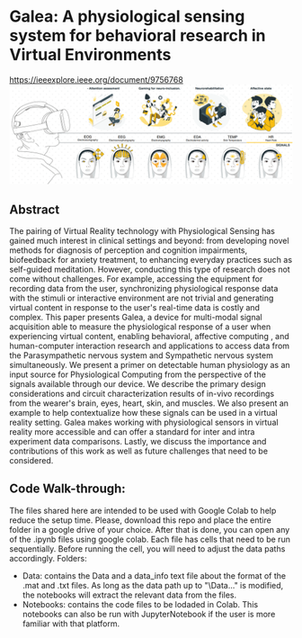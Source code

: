 # Galea: A physiological sensing system for behavioral research in Virtual Environments
https://ieeexplore.ieee.org/document/9756768
![alt text](https://github.com/gbernal/IEEEVR_paper_code/blob/main/Galea_image.png?raw=true)

## Abstract

The pairing of Virtual Reality technology with Physiological Sensing has gained much interest in clinical settings and beyond: from developing novel methods for diagnosis of perception and cognition impairments, biofeedback for anxiety treatment, to enhancing everyday practices such as self-guided meditation. However, conducting this type of research does not come without challenges. For example, accessing the equipment for recording data from the user, synchronizing physiological response data with the stimuli or interactive environment are not trivial and generating virtual content in response to the user's real-time data is costly and complex. 
This paper presents Galea, a device for multi-modal signal acquisition able to measure the physiological response of a user when experiencing virtual content, enabling behavioral, affective computing , and human-computer interaction research and applications to access data from the Parasympathetic nervous system and Sympathetic nervous system simultaneously.
We present a primer on detectable human physiology as an input source for Physiological Computing from the perspective of the signals available through our device.
We describe the primary design considerations and circuit characterization results of in-vivo recordings from the wearer's brain, eyes, heart, skin, and muscles. We also present an example to help contextualize how these signals can be used in a virtual reality setting. Galea makes working with physiological sensors in virtual reality more accessible and can offer a standard for inter and intra experiment data comparisons. Lastly, we discuss the importance and contributions of this work as well as future challenges that need to be considered.

## Code Walk-through:
The files shared here are intended to be used with Google Colab to help reduce the setup time. Please, download this repo and place the entire folder in a google drive of your choice. After that is done, you can open any of the .ipynb files using google colab. Each file has cells that need to be run sequentially. Before running the cell, you will need to adjust the data paths accordingly.
Folders:
* Data: contains the Data and a data_info text file about the format of the .mat and .txt files. As long as the data path up to "\Data..." is modified, the notebooks will extract the relevant data from the files.
* Notebooks: contains the code files to be lodaded in Colab. This notebooks can also be run with JupyterNotebook if the user is more familiar with that platform.
